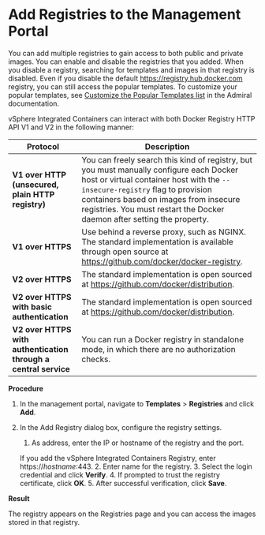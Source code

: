 # Add Registries to the Management Portal #

You can add multiple registries to gain access to both public and private images. You can enable and disable the registries that you added. When you disable a registry, searching for templates and images in that registry is disabled. Even if you disable the default https://registry.hub.docker.com registry, you can still access the popular templates. To customize your popular templates, see [Customize the Popular Templates list](https://github.com/vmware/admiral/wiki/Configuration-guide#customize-the-popular-templates-list) in the Admiral documentation.

vSphere Integrated Containers can interact with both Docker Registry HTTP API V1 and V2 in the following manner:

Protocol | Description
------------ | -------------
**V1 over HTTP (unsecured, plain HTTP registry)** | You can freely search this kind of registry, but you must manually configure each Docker host or virtual container host with the `--insecure-registry` flag to provision containers based on images from insecure registries. You must restart the Docker daemon after setting the property.
**V1 over HTTPS** | Use behind a reverse proxy, such as NGINX. The standard implementation is available through open source at https://github.com/docker/docker-registry.
**V2 over HTTPS** | The standard implementation is open sourced at https://github.com/docker/distribution.
**V2 over HTTPS with basic authentication** | The standard implementation is open sourced at https://github.com/docker/distribution.
**V2 over HTTPS with authentication through a central service** | You can run a Docker registry in standalone mode, in which there are no authorization checks.


**Procedure**

1. In the management portal, navigate to **Templates** > **Registries** and click **Add**.

5. In the Add Registry dialog box, configure the registry settings.
	1. As address, enter the IP or hostname of the registry and the port.

    If you add the vSphere Integrated Containers Registry, enter https://*hostname*:443.
	2. Enter name for the registry.
	3. Select the login credential and click **Verify**.
	4. If prompted to trust the registry certificate, click **OK**.
	5. After successful verification, click **Save**.


**Result**

The registry appears on the Registries page and you can access the images stored in that registry.
